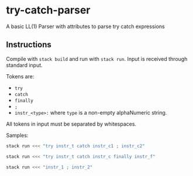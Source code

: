 # try-catch-parser
A basic LL(1) Parser with attributes to parse try catch expressions

## Instructions

Compile with `stack build` and run with `stack run`.
Input is received through standard input.

Tokens are:
* `try`
* `catch`
* `finally`
* `;`
* `instr_<type>:`  where `type` is a non-empty alphaNumeric string.

All tokens in input must be separated by whitespaces.

Samples:
```bash
stack run <<< "try instr_t catch instr_c1 ; instr_c2"
```

```bash
stack run <<< "try instr_t catch instr_c finally instr_f"
```

```bash
stack run <<< "instr_1 ; instr_2"
```
